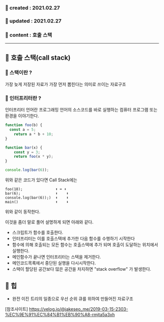 ### 📅 created : 2021.02.27
### 📅 updated : 2021.02.27
### 📝 content : 호출 스택

---

## 📝 호출 스택(call stack)

### 📜 스택이란 ?

가장 늦게 저장된 자료가 가장 먼저 뽑힌다는 의미로 쓰이는 자료구조

### 📜 인터프리터란 ?

인터프리터 언어란 프로그래밍 언어의 소스코드를 바로 실행하는 컴퓨터 프로그램 또는 환경을 이야기한다.

```js
function foo(b) {
  const a = 5;
	return a * b + 10;
}

function bar(x) {
	const y = 3;
	return foo(x * y);
}

console.log(bar(6));
```

위와 같은 코드가 있다면 Call Stack에는

```
foo(18);               ⬆️ ➡️ ⬇️
bar(6);                ⬆️    ⬇️
console.log(bar(6));)  ⬆️    ⬇️
main()                 ⬆️    ⬇️
```

위와 같이 동작한다.

이것을 좀더 말로 풀어 설명하게 되면 아래와 같다.

- 스크립트가 함수를 호출한다.
- 인터프리터는 이를 호출스택에 추가한 다음 함수를 수행하기 시작한다
- 함수에 의해 호출되는 모든 함수는 호출스택에 추가 되며 호출이 도달하는 위치에서 실행한다.
- 메인함수가 끝나면 인터프리터는 스택을 제거한다.
- 메인코드목록에서 중단된 실행을 다시시작한다.
- 스택이 할당된 공간보다 많은 공간을 차지하면 "stack overflow" 가 발생한다.

## 📝 힙
- 완전 이진 트리의 일종으로 우선 순위 큐를 위하여 만들어진 자료구조

[참조사이트] https://velog.io/@jakeseo_me/2019-03-15-2303-%EC%9E%91%EC%84%B1%EB%90%A8-rmjta5a3xh


